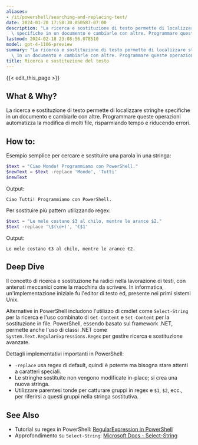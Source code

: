 ```yaml
---
aliases:
- /it/powershell/searching-and-replacing-text/
date: 2024-01-20 17:58:30.050587-07:00
description: "La ricerca e sostituzione di testo permette di localizzare stringhe\
  \ specifiche in un documento e cambiarle con altre. Programmare queste operazioni\u2026"
lastmod: 2024-02-18 23:08:56.078510
model: gpt-4-1106-preview
summary: "La ricerca e sostituzione di testo permette di localizzare stringhe specifiche\
  \ in un documento e cambiarle con altre. Programmare queste operazioni\u2026"
title: Ricerca e sostituzione del testo
---
```


{{< edit_this_page >}}

## What & Why?
La ricerca e sostituzione di testo permette di localizzare stringhe specifiche in un documento e cambiarle con altre. Programmare queste operazioni automatizza la modifica di molti file, risparmiando tempo e riducendo errori.

## How to:
Esempio semplice per cercare e sostituire una parola in una stringa:

```PowerShell
$text = "Ciao Mondo! Programmiamo con PowerShell."
$newText = $text -replace 'Mondo', 'Tutti'
$newText
```

Output:
```
Ciao Tutti! Programmiamo con PowerShell.
```

Per sostituire più pattern utilizzando regex:

```PowerShell
$text = "Le mele costano $3 al chilo, mentre le arance $2."
$text -replace '\$(\d+)', '€$1'
```

Output:
```
Le mele costano €3 al chilo, mentre le arance €2.
```

## Deep Dive
Il concetto di ricerca e sostituzione ha radici nella lavorazione di testi, con antenati meccanici come la macchina da scrivere. In informatica, un'implementazione iniziale fu l'editor di testo ed, presente nei primi sistemi Unix.

Alternative in PowerShell includono l'utilizzo di cmdlet come `Select-String` per la ricerca e l'uso combinato di `Get-Content` e `Set-Content` per la sostituzione in file. PowerShell, essendo basato sul framework .NET, permette anche l'uso di classi .NET come `System.Text.RegularExpressions.Regex` per gestire ricerca e sostituzione avanzate.

Dettagli implementativi importanti in PowerShell:
- `-replace` usa regex di default, quindi è potente ma bisogna stare attenti a caratteri speciali.
- Le stringhe sostituite non vengono modificate in-place; si crea una nuova stringa.
- Utilizzare parentesi tonde per catturare gruppi in regex e `$1`, `$2`, ecc., per riferirsi a questi gruppi nella stringa sostitutiva.

## See Also
- Tutorial su regex in PowerShell: [RegularExpression in PowerShell](https://ss64.com/ps/syntax-regex.html)
- Approfondimento su `Select-String`: [Microsoft Docs - Select-String](https://docs.microsoft.com/en-us/powershell/module/Microsoft.PowerShell.Utility/Select-String?view=powershell-7.1)
